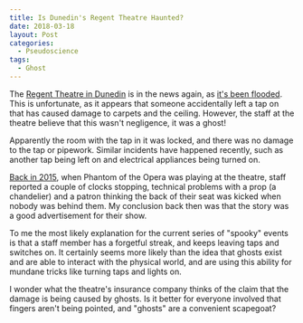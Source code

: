 ```yaml
---
title: Is Dunedin's Regent Theatre Haunted?
date: 2018-03-18
layout: Post
categories:
  - Pseudoscience
tags:
  - Ghost
---
```


The [Regent Theatre in Dunedin](http://hauntedauckland.com/site/regent-theatre-dunedin/) is in the news again, as [it's been flooded](https://www.odt.co.nz/news/dunedin/ghostly-gushing-mystifies-regent-workers). This is unfortunate, as it appears that someone accidentally left a tap on that has caused damage to carpets and the ceiling. However, the staff at the theatre believe that this wasn't negligence, it was a ghost!

<!-- more -->

Apparently the room with the tap in it was locked, and there was no damage to the tap or pipework. Similar incidents have happened recently, such as another tap being left on and electrical appliances being turned on.

[Back in 2015](https://www.odt.co.nz/news/dunedin/who-kicked-seat-and-other-theatrical-riddles), when Phantom of the Opera was playing at the theatre, staff reported a couple of clocks stopping, technical problems with a prop (a chandelier) and a patron thinking the back of their seat was kicked when nobody was behind them. My conclusion back then was that the story was a good advertisement for their show.

To me the most likely explanation for the current series of "spooky" events is that a staff member has a forgetful streak, and keeps leaving taps and switches on. It certainly seems more likely than the idea that ghosts exist and are able to interact with the physical world, and are using this ability for mundane tricks like turning taps and lights on.

I wonder what the theatre's insurance company thinks of the claim that the damage is being caused by ghosts. Is it better for everyone involved that fingers aren't being pointed, and "ghosts" are a convenient scapegoat?
